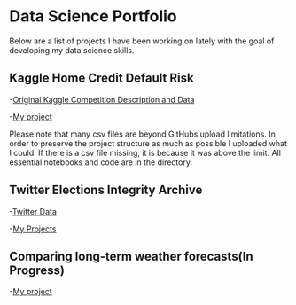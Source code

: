 # Data Science Portfolio

Below are a list of projects I have been working on lately with the goal of developing my data science skills. 

## Kaggle Home Credit Default Risk

-[Original Kaggle Competition Description and Data](https://www.kaggle.com/c/home-credit-default-risk)

-[My project](Kaggle_Home_Credit_Default_Risk/) 

Please note that many csv files are beyond GitHubs upload limitations. In order to preserve the project structure as much as possible I uploaded what I could. If there is a csv file missing, it is because it was above the limit. All essential notebooks and code are in the directory.

## Twitter Elections Integrity Archive

-[Twitter Data](https://about.twitter.com/en_us/values/elections-integrity.html#data)

-[My Projects](Twitter_Elections_Integrity_Archive/)

## Comparing long-term weather forecasts(In Progress)

-[My project](Comparing_long-term_weather_forecasts/) 
